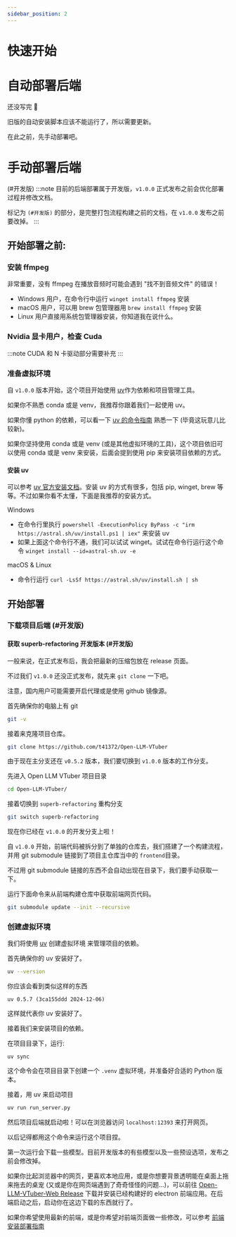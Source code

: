 ```yaml
---
sidebar_position: 2
---
```


# 快速开始

# 自动部署后端

还没写完 👻

旧版的自动安装脚本应该不能运行了，所以需要更新。

在此之前，先手动部署吧。


# 手动部署后端

(#开发版)
:::note
目前的后端部署属于开发版，`v1.0.0` 正式发布之前会优化部署过程并修改文档。

标记为 `(#开发版)` 的部分，是完整打包流程构建之前的文档，在 `v1.0.0` 发布之前要改掉。
:::



## 开始部署之前:

### 安装 ffmpeg
非常重要，没有 ffmpeg 在播放音频时可能会遇到 "找不到音频文件" 的错误！


- Windows 用户，在命令行中运行 `winget install ffmpeg` 安装
- macOS 用户，可以用 brew 包管理器用 `brew install ffmpeg` 安装
- Linux 用户直接用系统包管理器安装，你知道我在说什么。


### Nvidia 显卡用户，检查 Cuda 


:::note
CUDA 和 N 卡驱动部分需要补充
:::


### 准备虚拟环境

自 `v1.0.0` 版本开始，这个项目开始使用 [uv](https://docs.astral.sh/uv/)作为依赖和项目管理工具。

如果你不熟悉 conda 或是 venv，我推荐你跟着我们一起使用 uv。

如果你懂 python 的依赖，可以看一下 [uv 的命令指南](https://docs.astral.sh/uv/getting-started/features/#scripts) 熟悉一下 (毕竟这玩意儿比较新)。

如果你坚持使用 conda 或是 venv (或是其他虚拟环境的工具)，这个项目依旧可以使用 conda 或是 venv 来安装，后面会提到使用 pip 来安装项目依赖的方式。



#### 安装 uv

可以参考 [uv 官方安装文档](https://docs.astral.sh/uv/getting-started/installation)。安装 uv 的方式有很多，包括 pip, winget, brew 等等。不过如果你看不太懂，下面是我推荐的安装方式。


Windows
- 在命令行里执行 `powershell -ExecutionPolicy ByPass -c "irm https://astral.sh/uv/install.ps1 | iex"` 来安装 uv
- 如果上面这个命令行不通，我们可以试试 winget。试试在命令行运行这个命令 `winget install --id=astral-sh.uv -e`

macOS & Linux
- 命令行运行 `curl -LsSf https://astral.sh/uv/install.sh | sh`





## 开始部署

### 下载项目后端 (#开发版)


#### 获取 superb-refactoring 开发版本 (#开发版)

一般来说，在正式发布后，我会把最新的压缩包放在 release 页面。

不过我们 `v1.0.0` 还没正式发布，就先来 `git clone` 一下吧。

注意，国内用户可能需要开启代理或是使用 github 镜像源。

首先确保你的电脑上有 git

```sh
git -v
```

接着来克隆项目仓库。

```sh
git clone https://github.com/t41372/Open-LLM-VTuber
```


由于现在主分支还在 `v0.5.2` 版本，我们要切换到 `v1.0.0` 版本的工作分支。

先进入 Open LLM VTuber 项目目录

```sh
cd Open-LLM-VTuber/
```


接着切换到 `superb-refactoring` 重构分支

```sh
git switch superb-refactoring
```


现在你已经在 `v1.0.0` 的开发分支上啦！


自 `v1.0.0` 开始，前端代码被拆分到了单独的仓库去，我们搭建了一个构建流程，并用 git submodule 链接到了项目主仓库当中的 `frontend`目录。

不过用 git submodule 链接的东西不会自动出现在目录下，我们要手动获取一下。

运行下面命令来从前端构建仓库中获取前端网页代码。

```sh
git submodule update --init --recursive
```


### 创建虚拟环境


我们将使用 [uv](#安装-uv) 创建虚拟环境 来管理项目的依赖。

首先确保你的 uv 安装好了。

```sh
uv --version
```

你应该会看到类似这样的东西

```
uv 0.5.7 (3ca155ddd 2024-12-06)
```


这样就代表你 uv 安装好了。



接着我们来安装项目的依赖。

在项目目录下，运行:

```
uv sync
```

这个命令会在项目目录下创建一个 `.venv` 虚拟环境，并准备好合适的 Python 版本。


接着，用 uv 来启动项目

```sh
uv run run_server.py
```


然后项目后端就启动啦！可以在浏览器访问 `localhost:12393` 来打开网页。

以后记得都用这个命令来运行这个项目捏。

第一次运行会下载一些模型。目前开发版本的有些模型以及一些预设选项，发布之前会修改掉。


如果你比起浏览器中的网页，更喜欢本地应用，或是你想要背景透明能在桌面上拖来拖去的桌宠 (又或是你在网页端遇到了奇奇怪怪的问题...)，可以前往 [Open-LLM-VTuber-Web Release](https://github.com/Open-LLM-VTuber/Open-LLM-VTuber-Web/releases) 下载并安装已经构建好的 electron 前端应用。在后端启动之后，启动你在这边下载的东西就行了。

如果你希望使用最新的前端，或是你希望对前端页面做一些修改，可以参考 [前端安装部署指南](/docs/user-guide/frontend/install)



